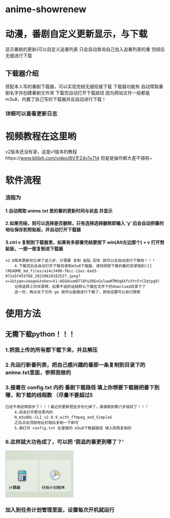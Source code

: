# anime-showrenew
# 动漫，番剧自定义更新显示，与下载
显示番剧的更新(可以自定义追番列表
只会自动查询自己加入追番列表的番
完结后无缝进行下载

## 下载器介绍
搭配本人写的番剧下载器，可以实现完结无缝衔接下载
下载器功能有
自动爬取番剧名字并创建番剧文件夹
下载完自动打开下载路径
因为网站文件一般都是m3u8，内置了自己写的下载器并且自动进行下载！
### 详细可以查看更新日志
# 视频教程在这里哟
v2版本还没有录，这是v1版本的教程https://www.bilibili.com/video/BV1FZ4y1v714
但是是操作都大差不错啦~
# 软件流程
### 流程为
#### 1.自动爬取 anime.txt 里的番的更新时间与状态 并显示
#### 2.如果完结，则可以选择是否删除，只有选择选择删除即输入 ‘y’ 后会自动把番的地址保存到剪贴板，并自动打开下载器
#### 3.ctrl v 复制到下载器里，如果有多部番完结要按下 win(Alt左边那个) + v 打开剪贴板，一部一部复制进下载器
	v2.0版本更新优化掉了这几步，只需要 复制 粘贴 回车 就可以全自动进行下载啦！！！
		4.下载完后会自动打开下载目录和m3u8下载器，请将刚刚下载的番的目录拖到![](README_md_files/a14c3490-f6cc-11ec-8ad3-971a5f455f68_20220628182527.jpeg?v=1&type=image&token=V1:AEGUuumQ7lBYw3DGvGslwwHTMOqAXfcXYcFrCZqtpg8)
		记得选择工作目录啊，如果不选的话就默认下载在文件下的download目录下了
		这一栏，再点击下方的 go 就可以直接进行下载了，其他设置可以自行探索

# 使用方法
## 无需下载python！！！
### 1.把我上传的所有都下载下来，并且解压
### 2.先运行新番列表，把自己感兴趣的番那一条复制到目录下的anime.txt里面，参照我做的
### 3.接着在 config.txt 内的 番剧下载路径 填上你想要下载器把番下到哪，和下载的线程数 （尽量不要超过5
	已经不用这两部步了！！！最近的更新把这步优化掉了，直接跳到第六步就好了！！！
		4.双击打开更目录内的 	
		N_m3u8DL-CLI_v2.9.9_with_ffmpeg_and_SimpleG
		之后点击顶部地址栏随后复制一下即可
		5.再打开 config.txt 在里面的 m3u8下载器路径 填入刚刚复制的
### 6.这样就大功告成了，可以把 ‘我追的番更到哪了？’
![](README_md_files/60b8efe0-f61d-11ec-85ca-8dfdf4262aa8_20220627213058.jpeg?v=1&type=image&token=V1:snUTMUNjdt58oRC8zgf52ly8tZqEOeUyW8HB0Wq0VTM)
### 加入到任务计划管理里面，设置每次开机就运行
